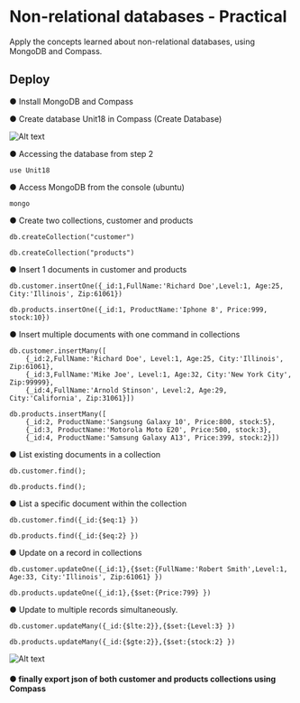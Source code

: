 # Non-relational databases - Practical

Apply the concepts learned about non-relational databases, using MongoDB and Compass.

## Deploy
● Install MongoDB and Compass

● Create database Unit18 in Compass (Create Database)

![Alt text](https://res.cloudinary.com/dimgzkmps/image/upload/v1668463923/uni18_lntqpy.png)

● Accessing the database from step 2
```
use Unit18
```
● Access MongoDB from the console (ubuntu)
```
mongo
```

● Create two collections, customer and products
```
db.createCollection("customer")

db.createCollection("products")
```
● Insert 1 documents in customer and products
```
db.customer.insertOne({_id:1,FullName:'Richard Doe',Level:1, Age:25, City:'Illinois', Zip:61061})

db.products.insertOne({_id:1, ProductName:'Iphone 8', Price:999, stock:10})
```

● Insert multiple documents with one command in collections
```
db.customer.insertMany([
	{_id:2,FullName:'Richard Doe', Level:1, Age:25, City:'Illinois', Zip:61061},
	{_id:3,FullName:'Mike Joe', Level:1, Age:32, City:'New York City', Zip:99999},
	{_id:4,FullName:'Arnold Stinson', Level:2, Age:29, City:'California', Zip:31061}])

db.products.insertMany([
	{_id:2, ProductName:'Sangsung Galaxy 10', Price:800, stock:5},
	{_id:3, ProductName:'Motorola Moto E20', Price:500, stock:3},
	{_id:4, ProductName:'Samsung Galaxy A13', Price:399, stock:2}])
```
● List existing documents in a collection
```
db.customer.find();

db.products.find();
```
● List a specific document within the collection
```
db.customer.find({_id:{$eq:1} })

db.products.find({_id:{$eq:2} })
```
● Update on a record in collections
```
db.customer.updateOne({_id:1},{$set:{FullName:'Robert Smith',Level:1, Age:33, City:'Illinois', Zip:61061} })

db.products.updateOne({_id:1},{$set:{Price:799} })
```
● Update to multiple records simultaneously.
```
db.customer.updateMany({_id:{$lte:2}},{$set:{Level:3} })

db.products.updateMany({_id:{$gte:2}},{$set:{stock:2} })
```
![Alt text](https://res.cloudinary.com/dimgzkmps/image/upload/v1668463936/mongo_fz68b4.png)
#### ● finally export json of both customer and products collections using Compass
